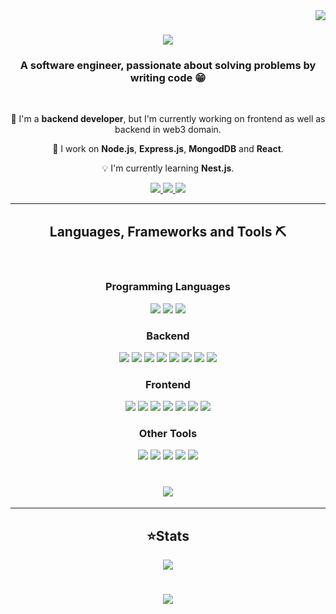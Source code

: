 <img align="right" src="https://visitor-badge.laobi.icu/badge?page_id=bilalwaheed099.bilalwaheed099" />

<h1 align="center">
  <img src="https://readme-typing-svg.demolab.com/?color=3d4757&font=Righteous&center=true&duration=3200&size=32&vCenter=true&width=500&height=70&lines=Hey!👋;I'm+Bilal." />
</h1>
<h3 align="center">A software engineer, passionate about solving problems by writing code 😁</h3>

<br/>

<div align="center">

   🚀 I'm a **backend developer**, but I'm currently working on frontend as well as backend in web3 domain.

   💯 I work on **Node.js**, **Express.js**, **MongodDB** and **React**.
   
   <!-- ⭐ Check out the side project that I'm currently building [here](https://bilalwaheed.xyz/projects/thelounge). -->

   💡 I'm currently learning **Nest.js**. 
  
</div>

<div align="center">
  <a href="mailto:bbilalwwaheed@gmail.com">
    <img src="https://img.shields.io/badge/Gmail-383838?style=for-the-badge&logo=gmail&logoColor=#c93c00"/>
  </a>
  <a href="https://www.linkedin.com/in/bbilalwaheed/" target="_blank">
    <img src="https://img.shields.io/badge/LinkedIn-0077B5?style=for-the-badge&logo=linkedin&logoColor=white"/>
  </a>
  <a href="https://bilalwaheed.xyz" target="_blank">
    <img src="https://img.shields.io/badge/Portfolio-255E63?style=for-the-badge&logo=About.me&logoColor=white"/>
  </a>
</div>

<hr />

<h2 align="center">Languages, Frameworks and Tools ⛏️</h2>

<br />

<h3 align="center">Programming Languages</h3>

<div align="center">
  <img src="https://img.shields.io/badge/JavaScript-323330?style=for-the-badge&logo=javascript&logoColor=F7DF1E"/>
  <img src="https://img.shields.io/badge/TypeScript-007ACC?style=for-the-badge&logo=typescript&logoColor=white"/>
  <img src="https://img.shields.io/badge/Python-FFD43B?style=for-the-badge&logo=python&logoColor=blue" />
</div>

<h3 align="center">Backend</h3>

<div align="center">
  <img src="https://img.shields.io/badge/Node%20js-339933?style=for-the-badge&logo=nodedotjs&logoColor=white" />
  <img src="https://img.shields.io/badge/Express%20js-000000?style=for-the-badge&logo=express&logoColor=white" />
  <img src="https://img.shields.io/badge/MongoDB-4EA94B?style=for-the-badge&logo=mongodb&logoColor=white" />
  <img src="https://img.shields.io/badge/MySQL-005C84?style=for-the-badge&logo=mysql&logoColor=white" />
  <img src="https://img.shields.io/badge/Prisma-3982CE?style=for-the-badge&logo=Prisma&logoColor=white" />
  <img src=" https://img.shields.io/badge/nestjs-E0234E?style=for-the-badge&logo=nestjs&logoColor=white" />
  <img src="https://img.shields.io/badge/typeorm-00A95C?style=for-the-badge&logo=linode&logoColor=black" />
  <img src="https://img.shields.io/badge/firebase-ffca28?style=for-the-badge&logo=firebase&logoColor=black" />
</div>

<h3 align="center">Frontend</h3>

<div align="center">
  <img src="https://img.shields.io/badge/HTML5-E34F26?style=for-the-badge&logo=html5&logoColor=white" />
  <img src="https://img.shields.io/badge/CSS3-1572B6?style=for-the-badge&logo=css3&logoColor=white" />
  <img src="https://img.shields.io/badge/Tailwind_CSS-38B2AC?style=for-the-badge&logo=tailwind-css&logoColor=white" />
  <img src="https://img.shields.io/badge/React-20232A?style=for-the-badge&logo=react&logoColor=61DAFB" />
  <img src="https://img.shields.io/badge/next%20js-000000?style=for-the-badge&logo=nextdotjs&logoColor=white" />
  <img src="https://img.shields.io/badge/Redux-593D88?style=for-the-badge&logo=redux&logoColor=white" />
  <img src="https://img.shields.io/badge/Svelte-4A4A55?style=for-the-badge&logo=svelte&logoColor=FF3E00" />
  
</div>

<h3 align="center">Other Tools</h3>

<div align="center">
    <img src="https://img.shields.io/badge/Amazon_AWS-FF9900?style=for-the-badge&logo=amazonaws&logoColor=white" />
  <img src="https://img.shields.io/badge/GIT-E44C30?style=for-the-badge&logo=git&logoColor=white" />
  <img src="https://img.shields.io/badge/Webpack-8DD6F9?style=for-the-badge&logo=Webpack&logoColor=white" />
  <img src="https://img.shields.io/badge/Vercel-000000?style=for-the-badge&logo=vercel&logoColor=white" />
  <img src="https://img.shields.io/badge/Docker-2CA5E0?style=for-the-badge&logo=docker&logoColor=white" />
</div>

<h1 align="center">
  <img src="https://readme-typing-svg.demolab.com/?color=E44C30&font=Righteous&center=true&duration=2800&size=20&vCenter=true&width=560&height=70&lines=Always+learning...;or...;...building+new+things+🚀" />
</h1>

<hr />

<h2 align="center">⭐Stats</h2>

<div align="center">
  <img src="https://readme-stats-one-lac.vercel.app?user=bilalwaheed099" />
</div>

<h1 align="center">
  <img src="https://readme-typing-svg.demolab.com/?color=3d4757&font=Righteous&center=true&duration=4200&size=32&vCenter=true&width=500&height=70&lines=Thank+you+for+reading+this!;Drop+me+a+message+on+LinkedIn...;...or+shoot+an+email!;" />
</h1>

